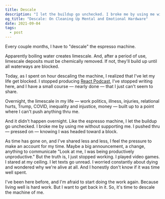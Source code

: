 ```yaml
---
title: Descale
description: "I let the buildup go unchecked. I broke me by using me without supporting me. I pushed thru — pressed on — knowing I was on borrowed time…"
og_title: "Descale: On Cleaning Up Mental and Emotional Hardware"
date: 2021-09-04
tags:
  - post
---
```


Every couple months, I have to "descale" the espresso machine.

Apparently boiling water creates limescale. And, after a period of use, limescale deposits must be chemically removed. If not, they'll build up until all waterways are blocked.

Today, as I spent on hour descaling the machine, I realized that I've let my life get blocked. I stopped producing [React Podcast](https://reactpodcast.com), I've stopped writing here, and I have a small course — nearly done — that I just can't seem to share.

Overnight, the limescale in my life — work politics, illness, injuries, relational hurts, Trump, COVID, inequality and injustice, money — built up to a point where I can't push anything thru me.

And it didn't happen overnight. Like the espresso machine, I let the buildup go unchecked. I broke me by using me without supporting me. I pushed thru — pressed on — knowing I was headed toward a block.

As time has gone on, and I've shared less and less, I feel the pressure to make an account for my time. Maybe a big announcement, a change, anything to communicate "Look at me, I was being productively unproductive." But the truth is, I just stopped working. I played video games. I stared at my ceiling. I let texts go unread. I worried constantly about dying and wondered why we're alive at all. And I honestly don't know if it was time well spent.

I've been here before, and I'm afraid to start doing the work again. Because living well is hard work. But I want to get back in it. So, it's time to descale the machine of me.